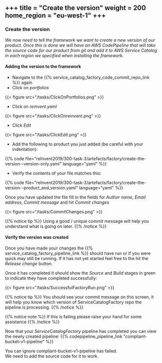 +++
title = "Create the version"
weight = 200
home_region = "eu-west-1"
+++
---


### Create the version

_We now need to tell the framework we want to create a new version of our product.  Once this is done we will have an AWS
CodePipeline that will take the source code for our product from git and add it to AWS Service Catalog in each region we
specified when installing the framework._

#### Adding the version to the framework

- Navigate to the {{% service_catalog_factory_code_commit_repo_link %}} again
- Click on *portfolios*

{{< figure src="/tasks/ClickOnPortfolios.png" >}}

- Click on *reinvent.yaml*

{{< figure src="/tasks/ClickOnreinvent.png" >}}

- Click *Edit*

{{< figure src="/tasks/ClickEdit.png" >}}

- Add the following to product you just added (be careful with your indentation):

 {{% code file="reInvent2019/300-task-3/artefacts/factory/create-the-version--version-only.yaml" language="yaml" %}}
 
- Verify the contents of your file matches this:

 {{% code file="reInvent2019/300-task-3/artefacts/factory/create-the-version--product_and_version.yaml" language="yaml" %}}

Once you have updated the file fill in the fields for *Author name*, *Email address*, *Commit message* and hit *Commit changes*

{{< figure src="/tasks/CommitChanges.png" >}}

{{% notice tip %}}
Using a good / unique commit message will help you understand what is going on later.
{{% /notice %}}

#### Verify the version was created

Once you have made your changes the {{% service_catalog_factory_pipeline_link %}} should have run or if you were quick 
may still be running.  If it has not yet started feel free to the hit the *Release change* button.

Once it has completed it should show the *Source* and *Build* stages in green to indicate they have completed 
successfully:

{{< figure src="/tasks/SuccessfulFactoryRun.png" >}}

{{% notice tip %}}
You should see your commit message on this screen, it will help you know which version of ServiceCatalogFactory repo
the pipeline is processing.
{{% /notice %}}

{{% notice note %}}
If this is failing please raise your hand for some assistance
{{% /notice %}}


Now that your *ServiceCatalogFactory* pipeline has completed you can view the newly created pipeline: 
{{% codepipeline_pipeline_link "compliant-bucket-v1-pipeline" %}}

You can ignore compliant-bucket-v1-pipeline has failed.  
We need to add the source code for it to work.

